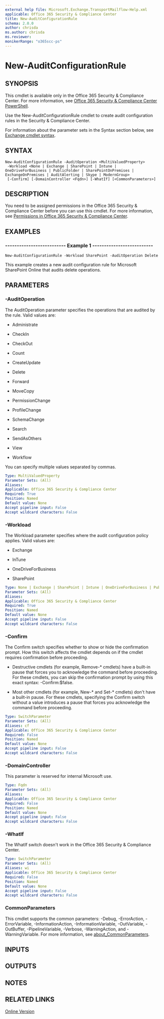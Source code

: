 ```yaml
---
external help file: Microsoft.Exchange.TransportMailflow-Help.xml
applicable: Office 365 Security & Compliance Center
title: New-AuditConfigurationRule
schema: 2.0.0
author: chrisda
ms.author: chrisda
ms.reviewer:
monikerRange: "o365scc-ps"
---
```


# New-AuditConfigurationRule

## SYNOPSIS
This cmdlet is available only in the Office 365 Security & Compliance Center. For more information, see [Office 365 Security & Compliance Center PowerShell](https://docs.microsoft.com/powershell/exchange/office-365-scc/office-365-scc-powershell).

Use the New-AuditConfigurationRule cmdlet to create audit configuration rules in the Security & Compliance Center.

For information about the parameter sets in the Syntax section below, see [Exchange cmdlet syntax](https://docs.microsoft.com/powershell/exchange/exchange-server/exchange-cmdlet-syntax).

## SYNTAX

```
New-AuditConfigurationRule -AuditOperation <MultiValuedProperty>
 -Workload <None | Exchange | SharePoint | Intune | OneDriveForBusiness | PublicFolder | SharePointOnPremises | ExchangeOnPremises | AuditAlerting | Skype | ModernGroup>
 [-Confirm] [-DomainController <Fqdn>] [-WhatIf] [<CommonParameters>]
```

## DESCRIPTION
You need to be assigned permissions in the Office 365 Security & Compliance Center before you can use this cmdlet. For more information, see [Permissions in Office 365 Security & Compliance Center](https://go.microsoft.com/fwlink/p/?LinkId=511920).

## EXAMPLES

### -------------------------- Example 1 --------------------------
```
New-AuditConfigurationRule -Workload SharePoint -AuditOperation Delete
```

This example creates a new audit configuration rule for Microsoft SharePoint Online that audits delete operations.

## PARAMETERS

### -AuditOperation
The AuditOperation parameter specifies the operations that are audited by the rule. Valid values are:

- Administrate

- CheckIn

- CheckOut

- Count

- CreateUpdate

- Delete

- Forward

- MoveCopy

- PermissionChange

- ProfileChange

- SchemaChange

- Search

- SendAsOthers

- View

- Workflow

You can specify multiple values separated by commas.

```yaml
Type: MultiValuedProperty
Parameter Sets: (All)
Aliases:
Applicable: Office 365 Security & Compliance Center
Required: True
Position: Named
Default value: None
Accept pipeline input: False
Accept wildcard characters: False
```

### -Workload
The Workload parameter specifies where the audit configuration policy applies. Valid values are:

- Exchange

- InTune

- OneDriveForBusiness

- SharePoint

```yaml
Type: None | Exchange | SharePoint | Intune | OneDriveForBusiness | PublicFolder | SharePointOnPremises | ExchangeOnPremises | AuditAlerting | Skype | ModernGroup
Parameter Sets: (All)
Aliases:
Applicable: Office 365 Security & Compliance Center
Required: True
Position: Named
Default value: None
Accept pipeline input: False
Accept wildcard characters: False
```

### -Confirm
The Confirm switch specifies whether to show or hide the confirmation prompt. How this switch affects the cmdlet depends on if the cmdlet requires confirmation before proceeding.

- Destructive cmdlets (for example, Remove-\* cmdlets) have a built-in pause that forces you to acknowledge the command before proceeding. For these cmdlets, you can skip the confirmation prompt by using this exact syntax: -Confirm:$false.

- Most other cmdlets (for example, New-\* and Set-\* cmdlets) don't have a built-in pause. For these cmdlets, specifying the Confirm switch without a value introduces a pause that forces you acknowledge the command before proceeding.

```yaml
Type: SwitchParameter
Parameter Sets: (All)
Aliases: cf
Applicable: Office 365 Security & Compliance Center
Required: False
Position: Named
Default value: None
Accept pipeline input: False
Accept wildcard characters: False
```

### -DomainController
This parameter is reserved for internal Microsoft use.

```yaml
Type: Fqdn
Parameter Sets: (All)
Aliases:
Applicable: Office 365 Security & Compliance Center
Required: False
Position: Named
Default value: None
Accept pipeline input: False
Accept wildcard characters: False
```

### -WhatIf
The WhatIf switch doesn't work in the Office 365 Security & Compliance Center.

```yaml
Type: SwitchParameter
Parameter Sets: (All)
Aliases: wi
Applicable: Office 365 Security & Compliance Center
Required: False
Position: Named
Default value: None
Accept pipeline input: False
Accept wildcard characters: False
```

### CommonParameters
This cmdlet supports the common parameters: -Debug, -ErrorAction, -ErrorVariable, -InformationAction, -InformationVariable, -OutVariable, -OutBuffer, -PipelineVariable, -Verbose, -WarningAction, and -WarningVariable. For more information, see [about_CommonParameters](https://go.microsoft.com/fwlink/p/?LinkID=113216).

## INPUTS

###  

## OUTPUTS

###  

## NOTES

## RELATED LINKS

[Online Version](https://technet.microsoft.com/library/b9184a6b-6a5e-400f-926e-96f6e0a166fa.aspx)
